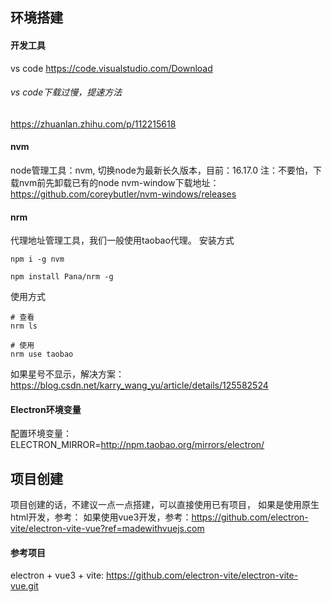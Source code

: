 ## 环境搭建
#### 开发工具
vs code
https://code.visualstudio.com/Download
###### vs code下载过慢，提速方法
https://zhuanlan.zhihu.com/p/112215618

#### nvm
node管理工具：nvm, 切换node为最新长久版本，目前：16.17.0
注：不要怕，下载nvm前先卸载已有的node
nvm-window下载地址：https://github.com/coreybutler/nvm-windows/releases

#### nrm
代理地址管理工具，我们一般使用taobao代理。
安装方式
```
npm i -g nvm

npm install Pana/nrm -g
```

使用方式
```
# 查看
nrm ls

# 使用
nrm use taobao
```
如果星号不显示，解决方案：https://blog.csdn.net/karry_wang_yu/article/details/125582524

#### Electron环境变量
配置环境变量：
ELECTRON_MIRROR=http://npm.taobao.org/mirrors/electron/


## 项目创建
项目创建的话，不建议一点一点搭建，可以直接使用已有项目，
如果是使用原生html开发，参考：
如果使用vue3开发，参考：https://github.com/electron-vite/electron-vite-vue?ref=madewithvuejs.com


#### 参考项目
electron + vue3 + vite: https://github.com/electron-vite/electron-vite-vue.git